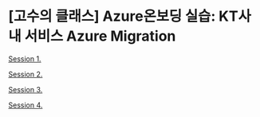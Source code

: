 # [고수의 클래스] Azure온보딩 실습: KT사내 서비스 Azure Migration

[Session 1.](%5B%E1%84%80%E1%85%A9%E1%84%89%E1%85%AE%E1%84%8B%E1%85%B4%20%E1%84%8F%E1%85%B3%E1%86%AF%E1%84%85%E1%85%A2%E1%84%89%E1%85%B3%5D%20Azure%E1%84%8B%E1%85%A9%E1%86%AB%E1%84%87%E1%85%A9%E1%84%83%E1%85%B5%E1%86%BC%20%E1%84%89%E1%85%B5%E1%86%AF%E1%84%89%E1%85%B3%E1%86%B8%20KT%E1%84%89%E1%85%A1%E1%84%82%E1%85%A2%20%E1%84%89%E1%85%A5%E1%84%87%E1%85%B5%E1%84%89%20addca4ab5e614712af488577fbd3c4e8/Session%201%200a526e8c94dc478a8b48b5143af9552c.md)

[Session 2.](%5B%E1%84%80%E1%85%A9%E1%84%89%E1%85%AE%E1%84%8B%E1%85%B4%20%E1%84%8F%E1%85%B3%E1%86%AF%E1%84%85%E1%85%A2%E1%84%89%E1%85%B3%5D%20Azure%E1%84%8B%E1%85%A9%E1%86%AB%E1%84%87%E1%85%A9%E1%84%83%E1%85%B5%E1%86%BC%20%E1%84%89%E1%85%B5%E1%86%AF%E1%84%89%E1%85%B3%E1%86%B8%20KT%E1%84%89%E1%85%A1%E1%84%82%E1%85%A2%20%E1%84%89%E1%85%A5%E1%84%87%E1%85%B5%E1%84%89%20addca4ab5e614712af488577fbd3c4e8/Session%202%20a1333648ab244ad6ba1e73905f97261a.md)

[Session 3.](%5B%E1%84%80%E1%85%A9%E1%84%89%E1%85%AE%E1%84%8B%E1%85%B4%20%E1%84%8F%E1%85%B3%E1%86%AF%E1%84%85%E1%85%A2%E1%84%89%E1%85%B3%5D%20Azure%E1%84%8B%E1%85%A9%E1%86%AB%E1%84%87%E1%85%A9%E1%84%83%E1%85%B5%E1%86%BC%20%E1%84%89%E1%85%B5%E1%86%AF%E1%84%89%E1%85%B3%E1%86%B8%20KT%E1%84%89%E1%85%A1%E1%84%82%E1%85%A2%20%E1%84%89%E1%85%A5%E1%84%87%E1%85%B5%E1%84%89%20addca4ab5e614712af488577fbd3c4e8/Session%203%20ae1184d30d924f6faeb8e2fd02232eb8.md)

[Session 4.](%5B%E1%84%80%E1%85%A9%E1%84%89%E1%85%AE%E1%84%8B%E1%85%B4%20%E1%84%8F%E1%85%B3%E1%86%AF%E1%84%85%E1%85%A2%E1%84%89%E1%85%B3%5D%20Azure%E1%84%8B%E1%85%A9%E1%86%AB%E1%84%87%E1%85%A9%E1%84%83%E1%85%B5%E1%86%BC%20%E1%84%89%E1%85%B5%E1%86%AF%E1%84%89%E1%85%B3%E1%86%B8%20KT%E1%84%89%E1%85%A1%E1%84%82%E1%85%A2%20%E1%84%89%E1%85%A5%E1%84%87%E1%85%B5%E1%84%89%20addca4ab5e614712af488577fbd3c4e8/Session%204%20c71c26857b01417c99a951cd4e0a6afd.md)